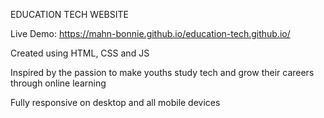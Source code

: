 EDUCATION TECH WEBSITE

Live Demo: https://mahn-bonnie.github.io/education-tech.github.io/

Created using HTML, CSS and JS 

Inspired by the passion to make youths study tech and grow their careers through online learning

Fully  responsive on desktop and all mobile devices 
